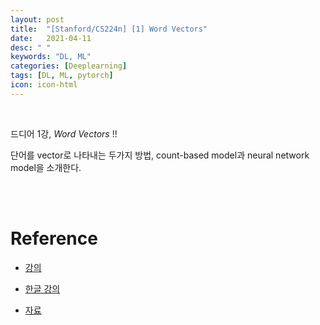 ```yaml
---
layout: post
title:  "[Stanford/CS224n] [1] Word Vectors"
date:   2021-04-11
desc: " "
keywords: "DL, ML"
categories: [Deeplearning]
tags: [DL, ML, pytorch]
icon: icon-html
---
```


<br>

드디어 1강, *Word Vectors* !!

단어를 vector로 나타내는 두가지 방법, count-based model과 neural network model을 소개한다. 


<br>





<br>

# Reference

- [강의](https://www.youtube.com/watch?v=8rXD5-xhemo&list=PLoROMvodv4rOhcuXMZkNm7j3fVwBBY42z)

- [한글 강의](https://www.youtube.com/watch?v=9woiID8QzbE&list=PLetSlH8YjIfVdobI2IkAQnNTb1Bt5Ji9U)

- [자료 ](https://web.stanford.edu/class/archive/cs/cs224n/cs224n.1194/)

<br>
